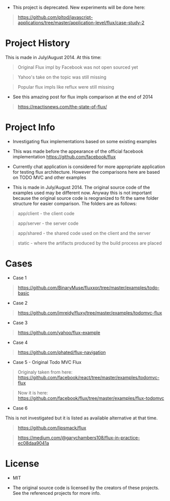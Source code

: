 * This project is deprecated. New experiments will be done here:

> https://github.com/pltod/javascript-applications/tree/master/application-level/flux/case-study-2



# Project History

This is made in July/August 2014. At this time:

> Original Flux impl by Facebook was not open sourced yet

> Yahoo's take on the topic was still missing

> Popular flux impls like reflux were still missing

* See this amazing post for flux impls comparison at the end of 2014

> https://reactjsnews.com/the-state-of-flux/




# Project Info

* Investigating flux implementations based on some existing examples

* This was made before the appearance of the official facebook implementation https://github.com/facebook/flux

* Currently chat application is considered for more appropriate application for testing flux architecture. However the comparisons here are based on TODO MVC and other examples

* This is made in July/August 2014. The original source code of the examples used may be different now. Anyway this is not important because the original source code is reogranized to fit the same folder structure for easier comparison. The folders are as follows:

> app/client - the client code

> app/server - the server code

> app/shared - the shared code used on the client and the server

> static - where the artifacts produced by the build process are placed


# Cases

* Case 1

> https://github.com/BinaryMuse/fluxxor/tree/master/examples/todo-basic


* Case 2

> https://github.com/jmreidy/fluxy/tree/master/examples/todomvc-flux


* Case 3

> https://github.com/yahoo/flux-example


* Case 4

> https://github.com/phated/flux-navigation


* Case 5 - Original Todo MVC Flux

> Originaly taken from here: https://github.com/facebook/react/tree/master/examples/todomvc-flux

> Now it is here: https://github.com/facebook/flux/tree/master/examples/flux-todomvc

* Case 6

This is not investigated but it is listed as available alternative at that time.

> https://github.com/lipsmack/flux

> https://medium.com/@garychambers108/flux-in-practice-ec08daa9041a




# License

* MIT

* The original source code is licensed by the creators of these projects. See the referenced projects for more info.


